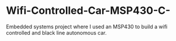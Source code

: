 # Wifi-Controlled-Car-MSP430-C-
Embedded systems project where I used an MSP430 to build a wifi controlled and black line autonomous car.
